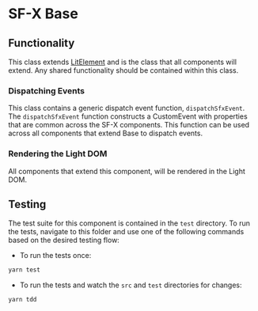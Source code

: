 # SF-X Base

## Functionality

This class extends [LitElement](https://lit-element.polymer-project.org/) and is the class that all components will extend.
Any shared functionality should be contained within this class.

### Dispatching Events

This class contains a generic dispatch event function, `dispatchSfxEvent`. The `dispatchSfxEvent` function constructs a CustomEvent with properties that are common across the SF-X components. This function can be used across all components that extend Base to dispatch events.

### Rendering the Light DOM

All components that extend this component, will be rendered in the Light DOM.

## Testing

The test suite for this component is contained in the `test` directory.
To run the tests, navigate to this folder and use one of the following commands based on the desired testing flow:

- To run the tests once:

```sh
yarn test
```

- To run the tests and watch the `src` and `test` directories for changes:

```sh
yarn tdd
```
